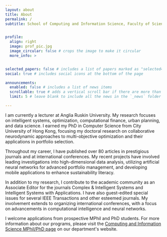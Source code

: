 ```yaml
---
layout: about
title: About
permalink: /
subtitle: School of Computing and Information Science, Faculty of Science and Engineering, Anglia Ruskin University, Cambridge, UK


profile:
  align: right
  image: prof_pic.jpg
  image_circular: false # crops the image to make it circular
  more_info: >


selected_papers: false # includes a list of papers marked as "selected={true}"
social: true # includes social icons at the bottom of the page

announcements:
  enabled: false # includes a list of news items
  scrollable: true # adds a vertical scroll bar if there are more than 3 news items
  limit: 5 # leave blank to include all the news in the `_news` folder

---
```

I am currently a lecturer at Anglia Ruskin University. My research focuses on intelligent systems, optimization, computational finance, urban planning, and data science. I earned my PhD in Computer Science from City University of Hong Kong, focusing my doctoral research on collaborative neurodynamic approaches to multi-objective optimization and their applications in portfolio selection.

Throughout my career, I have published over 80 articles in prestigious journals and at international conferences. My recent projects have involved leading investigations into high-dimensional data analysis, utilizing artificial neural networks for advanced portfolio management, and developing mobile applications to enhance sustainability literacy.

In addition to my research, I contribute to the academic community as an Associate Editor for the journals Complex & Intelligent Systems and Intelligent Systems with Applications. I have also guest-edited special issues for several IEEE Transactions and other esteemed journals. My involvement extends to organizing international conferences, with a focus on advancements in computational intelligence and neural networks.

I welcome applications from prospective MPhil and PhD students. For more information about our programs, please visit the [Computing and Information Science MPhil/PhD page](https://www.aru.ac.uk/study/postgraduate/computer-science-research) on our department's website.
